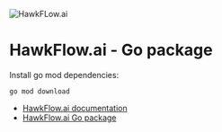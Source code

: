 ![HawkFLow.ai](https://hawkflow.ai/static/images/emails/bars.png)

# HawkFlow.ai - Go package

Install go mod dependencies:
```
go mod download
```

- [HawkFlow.ai documentation](https://docs.hawkflow.ai/)
- [HawkFlow.ai Go package](https://pkg.go.dev/github.com/hawkflow/hawkflow-go)
